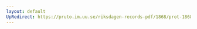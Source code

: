 ```yaml
---
layout: default
UpRedirect: https://pruto.im.uu.se/riksdagen-records-pdf/1868/prot-1868--ak--603/prot-1868--ak--603_000.pdf
---
```


